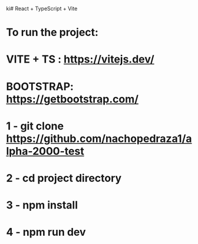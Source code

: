 ki# React + TypeScript + Vite


# To run the project:

# VITE + TS : https://vitejs.dev/
# BOOTSTRAP: https://getbootstrap.com/


# 1 - git clone https://github.com/nachopedraza1/alpha-2000-test
# 2 - cd project directory
# 3 - npm install
# 4 - npm run dev
